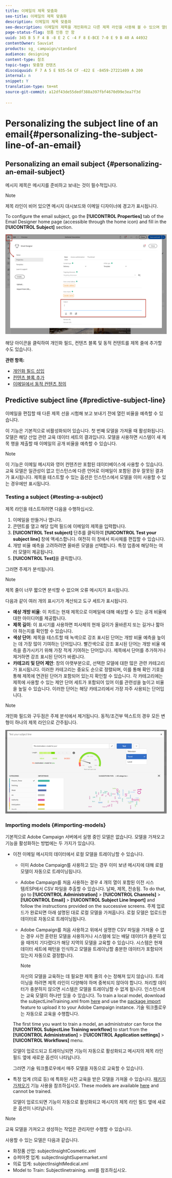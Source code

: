 ```yaml
---
title: 이메일의 제목 맞춤화
seo-title: 이메일의 제목 맞춤화
description: 이메일의 제목 맞춤화
seo-description: 이메일의 제목을 개인화하고 다른 제목 라인을 사용해 볼 수 있으며 열람률을 예측할 수 있습니다.
page-status-flag: 정품 인증 안 함
uuid: 345 B 5 F 4 B -8 E 2 C -4 F 8 E-BCE 7-0 E 9 B 40 A 44932
contentOwner: Sauviat
products: sg_ campaign/standard
audience: designing
content-type: 참조
topic-tags: 맞춤형 컨텐츠
discoiquuid: F 7 A 5 E 935-54 CF -422 E -8459-27221409 A 200
internal: n
snippet: Y
translation-type: tm+mt
source-git-commit: a12df43de55dedf388a397fbf4670d99e3ea7f3d

---
```



# Personalizing the subject line of an email{#personalizing-the-subject-line-of-an-email}

## Personalizing an email subject {#personalizing-an-email-subject}

메시지 제목은 메시지를 준비하고 보내는 것이 필수적입니다.

>[!NOTE]
>
>제목 라인이 비어 있으면 메시지 대시보드와 이메일 디자이너에 경고가 표시됩니다.

To configure the email subject, go the **[!UICONTROL Properties]** tab of the Email Designer home page (accessible through the home icon) and fill in the **[!UICONTROL Subject]** section.

![](assets/email_designer_subject.png)

해당 아이콘을 클릭하여 개인화 필드, 컨텐츠 블록 및 동적 컨텐트를 제목 줄에 추가할 수도 있습니다.

**관련 항목:**

* [개인화 필드 삽입](../../designing/using/inserting-a-personalization-field.md)
* [컨텐츠 블록 추가](../../designing/using/adding-a-content-block.md)
* [이메일에서 동적 컨텐츠 정의](../../designing/using/defining-dynamic-content-in-an-email.md)

## Predictive subject line {#predictive-subject-line}

이메일을 편집할 때 다른 제목 선을 시험해 보고 보내기 전에 열린 비율을 예측할 수 있습니다.

이 기능은 기본적으로 비활성화되어 있습니다. 첫 번째 모델을 가져올 때 활성화됩니다. 모델은 해당 산업 관련 교육 데이터 세트의 결과입니다. 모델을 사용하면 시스템이 새 제목 행을 제출할 때 이메일의 공개 비율을 예측할 수 있습니다.

>[!NOTE]
>
>이 기능은 이메일 메시지와 영어 컨텐츠만 포함된 데이터베이스에 사용할 수 있습니다. 교육 모델은 일관성이 없고 인스턴스에 다른 언어로 이메일이 포함된 경우 잘못된 결과가 표시됩니다. 제목을 테스트할 수 있는 옵션은 인스턴스에서 모델을 이미 사용할 수 있는 경우에만 표시됩니다.

### Testing a subject {#testing-a-subject}

제목 라인을 테스트하려면 다음을 수행하십시오.

1. 이메일을 만들거나 엽니다.
1. 콘텐트를 열고 해당 입력 필드에 이메일의 제목을 입력합니다.
1. **[!UICONTROL Test subject]** 단추를 클릭하여 **[!UICONTROL Test your subject line]** 창에 액세스합니다. 여전히 이 창에서 피사체를 편집할 수 있습니다.
1. 개방 비율 예측을 고려하려면 올바른 모델을 선택합니다. 특정 업종에 해당하는 여러 모델이 제공됩니다.
1. **[!UICONTROL Test]**&#x200B;을 클릭합니다.

그러면 주제가 분석됩니다.

>[!NOTE]
>
>제목 줄이 너무 짧으면 분석할 수 없으며 오류 메시지가 표시됩니다.

다음과 같이 여러 개의 표시기가 계산되고 도구 세트가 표시됩니다.

* **예상 개방 비율**: 이 차트는 현재 제목으로 이메일에 대해 예상할 수 있는 공개 비율에 대한 아이디어를 제공합니다.
* **제목 길이**: 이 표시기를 사용하면 피사체의 현재 길이가 올바른지 또는 길거나 짧아야 하는지를 확인할 수 있습니다.
* **색상 단어**: 제목을 테스트할 때 녹색으로 강조 표시된 단어는 개방 비율 예측을 높이는 데 가장 많이 기여하는 단어입니다. 빨간색으로 강조 표시된 단어는 개방 비율 예측을 증가시키기 위해 가장 적게 기여하는 단어입니다. 제목에서 단어를 추가하거나 제거하면 강조 표시된 단어가 바뀝니다.
* **카테고리 및 단어 제안**: 창의 아랫부분으로, 선택한 모델에 대한 많은 관련 카테고리가 표시됩니다. 이러한 카테고리는 중요도 순으로 정렬되며, 이를 통해 확인 기호를 통해 제목에 연관된 단어가 포함되어 있는지 확인할 수 있습니다. 각 카테고리에는 제목에 사용할 수 있는 제안 단어 세트가 포함되어 있어 이를 관련성을 높이고 비율을 높일 수 있습니다. 이러한 단어는 해당 카테고리에서 가장 자주 사용되는 단어입니다.

>[!NOTE]
>
>개인화 필드와 구두점은 주제 분석에서 제거됩니다. 동적/조건부 텍스트의 경우 모든 변형이 하나의 제목 라인으로 간주됩니다.

![](assets/predictive_subject_line_example.png)

### Importing models {#importing-models}

기본적으로 Adobe Campaign 서버에서 실행 중인 모델은 없습니다. 모델을 가져오고 기능을 활성화하는 방법에는 두 가지가 있습니다.

* 이전 이메일 메시지의 데이터에서 로컬 모델을 트레이닝할 수 있습니다.

   * 이미 Adobe Campaign를 사용하고 있는 경우 이미 보낸 메시지에 대해 로컬 모델이 자동으로 트레이닝됩니다.
   * Adobe Campaign를 처음 사용하는 경우 4 개의 열이 포함된 이전 시스템/ESP에서 CSV 파일을 추출할 수 있습니다. 날짜, 제목, 전송됨. To do that, go to **[!UICONTROL Administration]** &gt; **[!UICONTROL Channels]** &gt; **[!UICONTROL Email]** &gt; **[!UICONTROL Subject Line Import]** and follow the instructions provided on the successive screens. 주제 업로드가 완료되면 아래 설명된 대로 로컬 모델을 가져옵니다. 로컬 모델은 업로드한 데이터로 자동으로 트레이닝됩니다.
   * Adobe Campaign를 처음 사용하고 위에서 설명한 CSV 파일을 가져올 수 없는 경우 사전 훈련된 모델을 사용하거나 시스템에 있는 배달 데이터가 충분히 있을 때까지 기다렸다가 해당 지역의 모델을 교육할 수 있습니다. 시스템은 현재 데이터 세트에 패턴을 인식하고 모델을 트레이닝할 충분한 데이터가 포함되어 있는지 자동으로 결정합니다.

      >[!NOTE]
      >
      >자신의 모델을 교육하는 데 필요한 제목 줄의 수는 정해져 있지 않습니다. 트레이닝을 하려면 제목 라인이 다양해야 하며 중복되지 않아야 합니다. 처리할 데이터가 충분하지 않으면 시스템은 모델을 트레이닝할 수 없게 됩니다. 인스턴스에는 교육 모델이 하나만 있을 수 있습니다.
   To train a local model, download the subjectLineTraining.xml from [here](https://support.neolane.net/webApp/downloadCenter?__userConfig=psaDownloadCenter) and use the [package import](../../automating/using/managing-packages.md) feature to upload it to your Adobe Campaign instance. 기술 워크플로우는 자동으로 교육을 수행합니다.

   The first time you want to train a model, an administrator can force the **[!UICONTROL SubjectLine Training workflow]** to start from the **[!UICONTROL Administration]** &gt; **[!UICONTROL Application settings]** &gt; **[!UICONTROL Workflows]** menu.

   모델이 업로드되고 트레이닝되면 기능이 자동으로 활성화되고 메시지의 제목 라인 필드 옆에 새로운 옵션이 나타납니다.

   그러면 기술 워크플로우에서 매주 모델을 자동으로 교육할 수 있습니다.

* 특정 업계 (의료 등) 에 특화된 사전 교육을 받은 모델을 가져올 수 있습니다. [패키지 가져오기](../../automating/using/managing-packages.md) 기능 사용을 참조하십시오. These models are available [here](https://support.neolane.net/webApp/downloadCenter?__userConfig=psaDownloadCenter) and cannot be trained.

   모델이 업로드되면 기능이 자동으로 활성화되고 메시지의 제목 라인 필드 옆에 새로운 옵션이 나타납니다.

>[!NOTE]
>
>교육 모델을 가져오고 생성하는 작업은 관리자만 수행할 수 있습니다.

사용할 수 있는 모델은 다음과 같습니다.

* 화장품 산업: subjectInsightCosmetic.xml
* 슈퍼마켓 업계: subjectInsightSupermarket.xml
* 의료 업계: subjectInsightMedical.xml
* Model to Train: Subjectlinetraining. xml를 참조하십시오.

